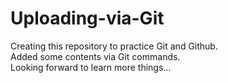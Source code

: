 # Uploading-via-Git
Creating this repository to practice Git and Github. <br/>
Added some contents via Git commands.<br/>
Looking forward to learn more things...
